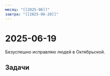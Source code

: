 ```yaml
---
месяц: "[[2025-06]]"
завтра: "[[2025-06-20]]"
---
```


# 2025-06-19

Безуспешно исправляю людей в Октябрьской.
## Задачи


